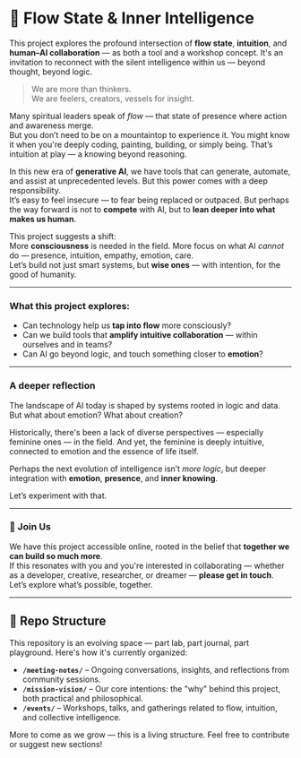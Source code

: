 # 🌊 Flow State & Inner Intelligence

This project explores the profound intersection of **flow state**, **intuition**, and **human–AI collaboration** — as both a tool and a workshop concept. It's an invitation to reconnect with the silent intelligence within us — beyond thought, beyond logic.

> We are more than thinkers.  
> We are feelers, creators, vessels for insight.

Many spiritual leaders speak of *flow* — that state of presence where action and awareness merge.  
But you don’t need to be on a mountaintop to experience it. You might know it when you're deeply coding, painting, building, or simply being. That’s intuition at play — a knowing beyond reasoning.

In this new era of **generative AI**, we have tools that can generate, automate, and assist at unprecedented levels. But this power comes with a deep responsibility.  
It’s easy to feel insecure — to fear being replaced or outpaced. But perhaps the way forward is not to **compete** with AI, but to **lean deeper into what makes us human**.

This project suggests a shift:  
More **consciousness** is needed in the field. More focus on what AI *cannot* do — presence, intuition, empathy, emotion, care.  
Let’s build not just smart systems, but **wise ones** — with intention, for the good of humanity.

---

### What this project explores:

- Can technology help us **tap into flow** more consciously?
- Can we build tools that **amplify intuitive collaboration** — within ourselves and in teams?
- Can AI go beyond logic, and touch something closer to **emotion**?

---

### A deeper reflection

The landscape of AI today is shaped by systems rooted in logic and data.  
But what about emotion? What about creation?

Historically, there's been a lack of diverse perspectives — especially feminine ones — in the field. And yet, the feminine is deeply intuitive, connected to emotion and the essence of life itself.

Perhaps the next evolution of intelligence isn’t *more logic*, but deeper integration with **emotion**, **presence**, and **inner knowing**.

Let’s experiment with that.

---

### 🤝 Join Us

We have this project accessible online, rooted in the belief that **together we can build so much more**.  
If this resonates with you and you're interested in collaborating — whether as a developer, creative, researcher, or dreamer — **please get in touch**.  
Let’s explore what’s possible, together.

---

## 📁 Repo Structure

This repository is an evolving space — part lab, part journal, part playground. Here's how it's currently organized:

- **`/meeting-notes/`** – Ongoing conversations, insights, and reflections from community sessions.
- **`/mission-vision/`** – Our core intentions: the "why" behind this project, both practical and philosophical.
- **`/events/`** – Workshops, talks, and gatherings related to flow, intuition, and collective intelligence.

More to come as we grow — this is a living structure. Feel free to contribute or suggest new sections!

